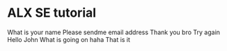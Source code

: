# ALX SE tutorial
What is your name
Please sendme email  address
Thank you bro
Try again
Hello John
What is going on
haha
That is it

